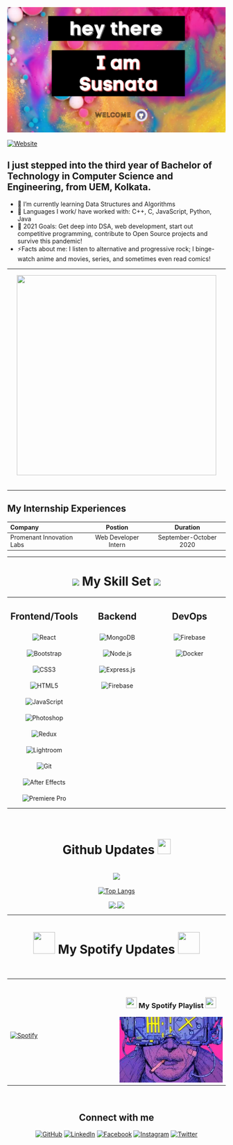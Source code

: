 <img src="hey there.png">



[![Website](https://img.shields.io/website?label=Portfolio&style=for-the-badge&url=https%3A%2F%2Fsusnatagoswami.netlify.app/)](https://susnatagoswami.netlify.app/)

## I just stepped into the third year of Bachelor of Technology in Computer Science and Engineering, from UEM, Kolkata.



- 🔭 I’m currently learning Data Structures and Algorithms
- 🚀 Languages I work/ have worked with: C++, C, JavaScript, Python, Java 
- 🥅 2021 Goals: Get deep into DSA, web development, start out competitive programming, contribute to Open Source projects and survive this pandemic!
- ⚡Facts about me: I listen to alternative and progressive rock; I binge-watch anime and movies, series, and sometimes even read comics!


---
<div align="center">
<a href="https://drive.google.com/file/d/1VmQ-zWAj_GYakNMLuK_EJuYh_hW0VGS7/view"> <img src="https://media.giphy.com/media/Sqlj82Xy4eZKSU9iVM/giphy.gif" width="460px" height="460px" target="_blank"></a>
</div>
<br />

---

## My Internship Experiences
| Company        | Postion          | Duration
| :------------- | :----------: | :----------: 
| Promenant Innovation Labs | Web Developer Intern  | September-October 2020
---


 <div align="center">
 <h1> <b> <img src="https://media.giphy.com/media/2Ygy0khwewLgMSYM0t/giphy.gif" height="30px" width-"30px"> My Skill Set
 <img src="https://media.giphy.com/media/2Ygy0khwewLgMSYM0t/giphy.gif" height="30px" width-"30px"> </b> </h1>
  <div>
<table><tr>
 <td valign="top" width="33%">
 
<div align="center">
 <h2> <b> Frontend/Tools </b> </h2>
 </div>
<div align="center">  
<img style="margin: 10px" src="https://profilinator.rishav.dev/skills-assets/react-original-wordmark.svg" alt="React" height="50" />  
<img style="margin: 10px" src="https://profilinator.rishav.dev/skills-assets/bootstrap-plain.svg" alt="Bootstrap" height="50" />  
<img style="margin: 10px" src="https://profilinator.rishav.dev/skills-assets/css3-original-wordmark.svg" alt="CSS3" height="50" />  
<img style="margin: 10px" src="https://profilinator.rishav.dev/skills-assets/html5-original-wordmark.svg" alt="HTML5" height="50" />  
<img style="margin: 10px" src="https://profilinator.rishav.dev/skills-assets/javascript-original.svg" alt="JavaScript" height="50" />  
<!--<img style="margin: 10px" src="https://profilinator.rishav.dev/skills-assets/python-original.svg" alt="Python" height="50" />  -->
<img style="margin: 10px" src="https://profilinator.rishav.dev/skills-assets/photoshop-plain.svg" alt="Photoshop" height="50" />  
<!--<img style="margin: 10px" src="https://profilinator.rishav.dev/skills-assets/logo-title.svg" alt="Chart.js" height="50" />  -->
<img style="margin: 10px" src="https://profilinator.rishav.dev/skills-assets/redux-original.svg" alt="Redux" height="50" />    
<img style="margin: 10px" src="https://profilinator.rishav.dev/skills-assets/lightroom.png" alt="Lightroom" height="50" />  
<img style="margin: 10px" src="https://profilinator.rishav.dev/skills-assets/git-scm-icon.svg" alt="Git" height="50" />  
<img style="margin: 10px" src="https://profilinator.rishav.dev/skills-assets/aftereffects.png" alt="After Effects" height="50" />  
<img style="margin: 10px" src="https://profilinator.rishav.dev/skills-assets/adobepremierepro.png" alt="Premiere Pro" height="50" />  
</div></td><td valign="top" width="33%">

<div align="center">
 <h2> <b>Backend</b> </h2>
 </div>
<div align="center">  
<div align="center">  
<!-- <img style="margin: 10px" src="https://profilinator.rishav.dev/skills-assets/javascript-original.svg" alt="JavaScript" height="50" />   -->
<img style="margin: 10px" src="https://profilinator.rishav.dev/skills-assets/mongodb-original-wordmark.svg" alt="MongoDB" height="50" />  
<img style="margin: 10px" src="https://profilinator.rishav.dev/skills-assets/nodejs-original-wordmark.svg" alt="Node.js" height="50" />  
<!--<img style="margin: 10px" src="https://profilinator.rishav.dev/skills-assets/python-original.svg" alt="Python" height="50" /> -->
<img style="margin: 10px" src="https://profilinator.rishav.dev/skills-assets/express-original-wordmark.svg" alt="Express.js" height="50" />  
<!-- <img style="margin: 10px" src="https://profilinator.rishav.dev/skills-assets/git-scm-icon.svg" alt="Git" height="50" />   -->
<!-- <img style="margin: 10px" src="https://profilinator.rishav.dev/skills-assets/redux-original.svg" alt="Redux" height="50" />   -->
<img style="margin: 10px" src="https://profilinator.rishav.dev/skills-assets/firebase.png" alt="Firebase" height="50" />  
</div></td><td valign="top" width="33%">

<div align="center">
 <h2> <b> DevOps </b> </h2>
 </div>
<div align="center">  

<!-- <img style="margin: 10px" src="https://profilinator.rishav.dev/skills-assets/google_cloud-icon.svg" alt="GCP" height="50" />   -->
<!-- <img style="margin: 10px" src="https://profilinator.rishav.dev/skills-assets/linux-original.svg" alt="Linux" height="50" />   -->
<!-- <img style="margin: 10px" src="https://profilinator.rishav.dev/skills-assets/git-scm-icon.svg" alt="Git" height="50" />   -->
<!--<img style="margin: 10px" src="https://profilinator.rishav.dev/skills-assets/gnu_bash-icon.svg" alt="Bash" height="50" />  -->
<img style="margin: 10px" src="https://profilinator.rishav.dev/skills-assets/firebase.png" alt="Firebase" height="50" />  
<img style="margin: 10px" src="https://profilinator.rishav.dev/skills-assets/docker-original-wordmark.svg" alt="Docker" height="50" />
</div></td></tr></table>  

<br/>  









<h1> <b>Github Updates <img src="https://media.giphy.com/media/cj87CxfRtrUifF3Ryk/giphy.gif" width="30px" height="35px"></b> </h1>
 



<br />


<!-- stats A++ -->


<img src="https://github-readme-stats-mu-dusky.vercel.app/api?username=proghead00&show_icons=true&theme=highcontrast&count_private=true&include_all_commits=true" />

<!--NEW top lang
<a href="https://github.com/proghead00/proghead00">
  <img align="center" src="https://github-readme-stats-mu-dusky.vercel.app/api/top-langs/?username=proghead00&title_color=ffffff&text_color=c9cacc&icon_color=2bbc8a&bg_color=1d1f21" />
</a>-->


<!--<a href="https://gitstats.me/proghead00">
  <img align="center" src="https://github-readme-stats-mu-dusky.vercel.app/api/top-langs/?username=proghead00&layout=compact&langs_count=8&theme=great-gatsby&line_height=27" />
</a>
-->




<br>

 [![Top Langs](https://github-readme-stats-mu-dusky.vercel.app/api/top-langs/?username=proghead00&layout=compact&langs_count=8&theme=great-gatsby)](https://gitstats.me/proghead00) 




<!-- [![willianrod's wakatime stats](https://github-readme-stats.vercel.app/api/wakatime?username=proghead00&theme=chartreuse-dark)](https://wakatime.com/@proghead00) -->


<!--[![ReadMe Card](https://github-readme-stats-mu-dusky.vercel.app/api/pin/?username=proghead00&repo=Ultimate-JS-Projects-Collection&theme=react&show_owner=true )](https://github.com/proghead00/Ultimate-JS-Projects-Collection)-->

<!--[![ReadMe Card](https://github-readme-stats-mu-dusky.vercel.app/api/pin/?username=proghead00&repo=Aiden-AI-News-App&theme=react&show_owner=true )](https://github.com/proghead00/Aiden-AI-News-App)-->




<!--<img align="left" src="https://wakatime.com/share/@proghead00/a546c838-8700-4647-82cc-20c9d5b32e4f.svg" height="300">
<img  src="https://wakatime.com/share/@proghead00/e416327c-3c38-4385-a76a-07ed1fee6be9.svg" height="300">-->


<a href="https://github.com/proghead00/Ultimate-JS-Projects-Collection">
  <img align="center" src="https://github-readme-stats-mu-dusky.vercel.app/api/pin/?username=proghead00&repo=Ultimate-JS-Projects-Collection&theme=react" />
</a>
<a href="https://github.com/proghead00/Aiden-AI-News-App">
  <img align="center" src="https://github-readme-stats-mu-dusky.vercel.app/api/pin/?username=proghead00&repo=Aiden-AI-News-App&theme=react" />
</a>



  <hr>


<div align="center">

<h1> <b>  <img src="https://media.giphy.com/media/WtbU2qnifsVsPhH5Yp/giphy.gif" width="50px" height="50px">  My Spotify Updates 
  <img src="https://media.giphy.com/media/WtbU2qnifsVsPhH5Yp/giphy.gif" width="50px" height="50px"> </b> </h1>
 </div>
<br>

 <table width="100%"> 
  <tr>
  <td width="50%">

&nbsp; <br> [![Spotify](https://novatorem-eta-seven.vercel.app/api/spotify)](https://open.spotify.com/user/21kwh562lf32fbf4b663xkfbq)

  </td>
  <td width="50%">

<br>

<div align="center">
 <h3> <b> <img src="https://media.giphy.com/media/G4iV49Rz2iDNlxJwfx/giphy.gif" height="25px" width="25px"> My Spotify Playlist <img src="https://media.giphy.com/media/G4iV49Rz2iDNlxJwfx/giphy.gif" height="25px" width="25px"></b> </h3>
<a href="https://open.spotify.com/playlist/1EtpOzSuCXq0m15xZfWAie?si=2d6KNu5hTmu4YZejjWrKCQ">
<img src="/images.jpg" >
</a>
</div>
  </td>
  </table>



<br>



 
 

## Connect with me  
<p align="center" backgroud="./images/mid.png">
	<a href="https://github.com/proghead00" target="_blank"><img src="https://img.icons8.com/bubbles/50/000000/github.png" alt="GitHub"/></a>
	<a href="https://www.linkedin.com/in/susnatoww/" target="_blank"><img src="https://img.icons8.com/bubbles/50/000000/linkedin.png" alt="LinkedIn"/></a>
	<a href="https://www.facebook.com/susnata01/" target="_blank"><img src="https://img.icons8.com/bubbles/50/000000/facebook-new.png" alt="Facebook"/></a>
	<a href="https://instagram.com/susnatoww" target="_blank"><img src="https://img.icons8.com/bubbles/50/000000/instagram.png" alt="Instagram"/></a>
	<a href="https://twitter.com/susnatoww" target="_blank"><img src="https://img.icons8.com/bubbles/50/000000/twitter.png" alt="Twitter"/></a>
</p>




